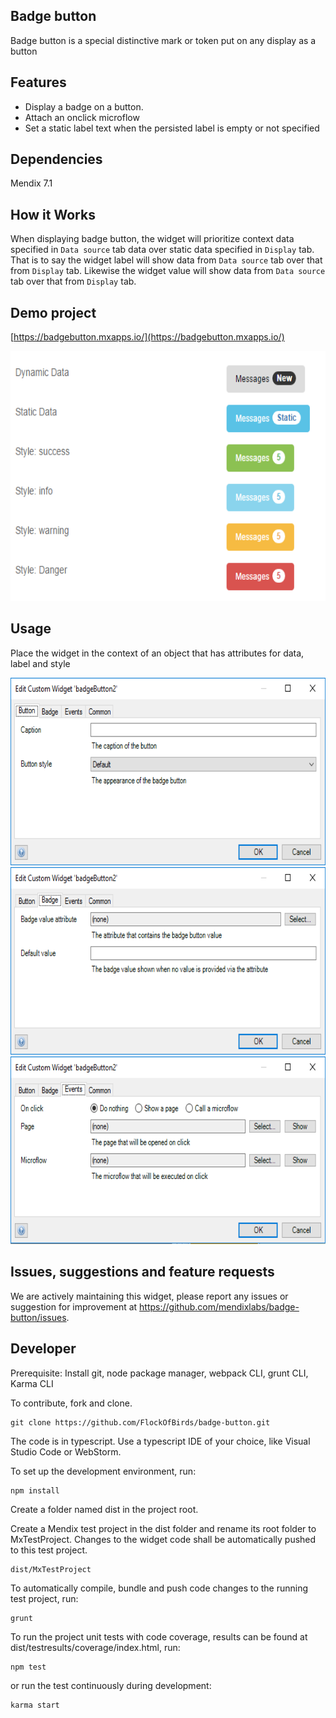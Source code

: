 ## Badge button

Badge button is a special distinctive mark or token put on any display as a button

## Features

 * Display a badge on a button.
 * Attach an onclick microflow 
 * Set a static label text when the persisted label is empty or not specified

## Dependencies

Mendix 7.1

## How it Works
When displaying badge button, the widget will prioritize context data specified in `Data source` tab data over static data specified in `Display` tab.
That is to say the widget label will show data from `Data source` tab over that from `Display` tab.
Likewise the widget value will show data from `Data source` tab over that from `Display` tab.

## Demo project

[https://badgebutton.mxapps.io/](https://badgebutton.mxapps.io/)

<img src="./assets/demo.png" width="900px" height="400px" />

## Usage

Place the widget in the context of an object that has attributes for data, label and style

<img src="./assets/Static_attributes.png" width="600px" height="300px" />
<img src="./assets/Data_source.png" width="600px" height="300px" />
<img src="./assets/Behavior.png" width="600px" height="300px" />

## Issues, suggestions and feature requests

We are actively maintaining this widget, please report any issues or suggestion for improvement at
https://github.com/mendixlabs/badge-button/issues.

## Developer
Prerequisite: Install git, node package manager, webpack CLI, grunt CLI, Karma CLI

To contribute, fork and clone.

    git clone https://github.com/FlockOfBirds/badge-button.git

The code is in typescript. Use a typescript IDE of your choice, like Visual Studio Code or WebStorm.

To set up the development environment, run:

    npm install

Create a folder named dist in the project root.

Create a Mendix test project in the dist folder and rename its root folder to MxTestProject. Changes to the widget code shall be automatically pushed to this test project.

    dist/MxTestProject

To automatically compile, bundle and push code changes to the running test project, run:

    grunt

To run the project unit tests with code coverage, results can be found at dist/testresults/coverage/index.html, run:

    npm test

or run the test continuously during development:

    karma start
